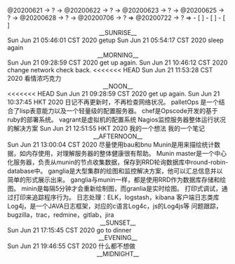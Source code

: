 <link rel="stylesheet"  type="text/css" href="./css/activity.css"/>
<TODO>@20200621 → ? → @20200622 → ? → @20200623 → ? → @20200625 → ? → @20200628 → ? → @20200706 → ? ⇒ @20200722 → ? ⇒ </TODO>
- [ ]    
- [ ]    
- [ ]    

<center><timeblock>__SUNRISE__</timeblock></center>
<action>Sun Jun 21 05:46:01 CST 2020 getup</action>
<action>Sun Jun 21 05:54:17 CST 2020 sleep again</action>
<center><timeblock>__MORNING__</timeblock></center>
<action>Sun Jun 21 09:28:59 CST 2020 get up again.</action>
<action>Sun Jun 21 10:46:12 CST 2020 change network check back.</action>
<<<<<<< HEAD
<action>Sun Jun 21 11:53:28 CST 2020 看情浓巧克力</action>
<center><timeblock>__NOON__</timeblock></center>
<<<<<<< HEAD
<action>Sun Jun 21 09:28:59 CST 2020 get up again.</action>
<action>Sun Jun 21 10:37:45 HKT 2020 日记不再更新时，不再检查网络状况。</action>
palletOps 是一个结合了lisp表意能力以及一个轻量级的配置服务器。  
chef是Opscode开发的基于ruby的部署系统。  
vagrant是虚拟机的配置系统  
Nagios监控服务器整体运行状况的解决方案  
<action>Sun Jun 21 12:51:55 HKT 2020 我的一个想法</action>
我的一个笔记  
<center><timeblock>__AFTERNOON__</timeblock></center>
<action>Sun Jun 21 13:00:04 CST 2020 尽量使用bau和bnu</action>
Munin是用来描绘统计数据，如内存使用，对理解服务器的整体健康很有帮助。  
Munin master是一个中心化服务器，负责从munin的节点收集数据，保存到RRD轮询数据库中round-robin-database中。  
ganglia是大型集群的绘图和监控解决方案，他可以汇总信息并以简单的形式展示出来。  
ganglia与munin一样，都是使用RRD作为数据库存储和绘图。  
minin是每隔5分钟才会重新绘制图，而granlia是实时绘图。  
打印式调试，通过打印来追踪程序行为。  
日志处理：ELK，logstash，kibana  
客户端日志类库Log4j，是一个JAVA日志框架，对应的c语言Log4c，js的Log4js等  
问题跟踪，bugzilla，trac，redmine，gitlab，jira  
<center><timeblock>__SUNSET__</timeblock></center>
<action>Sun Jun 21 17:15:45 CST 2020 go to dinner</action>
<center><timeblock>__EVENING__</timeblock></center>
<action>Sun Jun 21 19:46:55 CST 2020 什么都不想做</action>
<center><timeblock>__MIDNIGHT__</timeblock></center>
